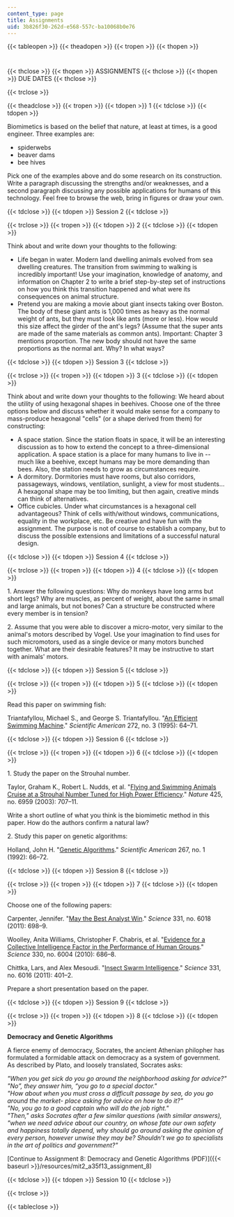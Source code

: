 ```yaml
---
content_type: page
title: Assignments
uid: 3b826f30-262d-e568-557c-ba10068b0e76
---
```


{{< tableopen >}}
{{< theadopen >}}
{{< tropen >}}
{{< thopen >}}
#
{{< thclose >}}
{{< thopen >}}
ASSIGNMENTS
{{< thclose >}}
{{< thopen >}}
DUE DATES
{{< thclose >}}

{{< trclose >}}

{{< theadclose >}}
{{< tropen >}}
{{< tdopen >}}
1
{{< tdclose >}}
{{< tdopen >}}


Biomimetics is based on the belief that nature, at least at times, is a good engineer. Three examples are:

*   spiderwebs
*   beaver dams
*   bee hives

Pick one of the examples above and do some research on its construction. Write a paragraph discussing the strengths and/or weaknesses, and a second paragraph discussing any possible applications for humans of this technology. Feel free to browse the web, bring in figures or draw your own.


{{< tdclose >}}
{{< tdopen >}}
Session 2
{{< tdclose >}}

{{< trclose >}}
{{< tropen >}}
{{< tdopen >}}
2
{{< tdclose >}}
{{< tdopen >}}


Think about and write down your thoughts to the following:

*   Life began in water. Modern land dwelling animals evolved from sea dwelling creatures. The transition from swimming to walking is incredibly important! Use your imagination, knowledge of anatomy, and information on Chapter 2 to write a brief step-by-step set of instructions on how you think this transition happened and what were its consequences on animal structure.
*   Pretend you are making a movie about giant insects taking over Boston. The body of these giant ants is 1,000 times as heavy as the normal weight of ants, but they must look like ants (more or less). How would this size affect the girder of the ant's legs? (Assume that the super ants are made of the same materials as common ants). Important: Chapter 3 mentions proportion. The new body should not have the same proportions as the normal ant. Why? In what ways?


{{< tdclose >}}
{{< tdopen >}}
Session 3
{{< tdclose >}}

{{< trclose >}}
{{< tropen >}}
{{< tdopen >}}
3
{{< tdclose >}}
{{< tdopen >}}


Think about and write down your thoughts to the following: We heard about the utility of using hexagonal shapes in beehives. Choose one of the three options below and discuss whether it would make sense for a company to mass-produce hexagonal "cells" (or a shape derived from them) for constructing:

*   A space station. Since the station floats in space, it will be an interesting discussion as to how to extend the concept to a three-dimensional application. A space station is a place for many humans to live in -- much like a beehive, except humans may be more demanding than bees. Also, the station needs to grow as circumstances require.
*   A dormitory. Dormitories must have rooms, but also corridors, passageways, windows, ventilation, sunlight, a view for most students... A hexagonal shape may be too limiting, but then again, creative minds can think of alternatives.
*   Office cubicles. Under what circumstances is a hexagonal cell advantageous? Think of cells with/without windows, communications, equality in the workplace, etc. Be creative and have fun with the assignment. The purpose is not of course to establish a company, but to discuss the possible extensions and limitations of a successful natural design.


{{< tdclose >}}
{{< tdopen >}}
Session 4
{{< tdclose >}}

{{< trclose >}}
{{< tropen >}}
{{< tdopen >}}
4
{{< tdclose >}}
{{< tdopen >}}


1\. Answer the following questions: Why do monkeys have long arms but short legs? Why are muscles, as percent of weight, about the same in small and large animals, but not bones? Can a structure be constructed where every member is in tension?

2\. Assume that you were able to discover a micro-motor, very similar to the animal's motors described by Vogel. Use your imagination to find uses for such micromotors, used as a single device or many motors bunched together. What are their desirable features? It may be instructive to start with animals' motors.


{{< tdclose >}}
{{< tdopen >}}
Session 5
{{< tdclose >}}

{{< trclose >}}
{{< tropen >}}
{{< tdopen >}}
5
{{< tdclose >}}
{{< tdopen >}}


Read this paper on swimming fish:

Triantafyllou, Michael S., and George S. Triantafyllou. "[An Efficient Swimming Machine](http://dx.doi.org/10.1038/scientificamerican0395-64)." _Scientific American_ 272, no. 3 (1995): 64–71.


{{< tdclose >}}
{{< tdopen >}}
Session 6
{{< tdclose >}}

{{< trclose >}}
{{< tropen >}}
{{< tdopen >}}
6
{{< tdclose >}}
{{< tdopen >}}


1\. Study the paper on the Strouhal number.

Taylor, Graham K., Robert L. Nudds, et al. "[Flying and Swimming Animals Cruise at a Strouhal Number Tuned for High Power Efficiency](http://dx.doi.org/10.1038/nature02000)." _Nature_ 425, no. 6959 (2003): 707–11.

Write a short outline of what you think is the biomimetic method in this paper. How do the authors confirm a natural law?

2\. Study this paper on genetic algorithms:

Holland, John H. "[Genetic Algorithms](http://dx.doi.org/10.1038/scientificamerican0792-66)." _Scientific American_ 267, no. 1 (1992): 66–72.


{{< tdclose >}}
{{< tdopen >}}
Session 8
{{< tdclose >}}

{{< trclose >}}
{{< tropen >}}
{{< tdopen >}}
7
{{< tdclose >}}
{{< tdopen >}}


Choose one of the following papers:

Carpenter, Jennifer. "[May the Best Analyst Win](http://dx.doi.org/10.1126/science.331.6018.698)." _Science_ 331, no. 6018 (2011): 698–9.

Woolley, Anita Williams, Christopher F. Chabris, et al. "[Evidence for a Collective Intelligence Factor in the Performance of Human Groups](http://dx.doi.org/10.1126/science.1193147)." _Science_ 330, no. 6004 (2010): 686–8.

Chittka, Lars, and Alex Mesoudi. "[Insect Swarm Intelligence](http://dx.doi.org/10.1126/science.1199780)." _Science_ 331, no. 6016 (2011): 401–2.

Prepare a short presentation based on the paper.


{{< tdclose >}}
{{< tdopen >}}
Session 9
{{< tdclose >}}

{{< trclose >}}
{{< tropen >}}
{{< tdopen >}}
8
{{< tdclose >}}
{{< tdopen >}}


**Democracy and Genetic Algorithms**  
  
A fierce enemy of democracy, Socrates, the ancient Athenian philopher has formulated a formidable attack on democracy as a system of government. As described by Plato, and loosely translated, Socrates asks:

_"When you get sick do you go around the neighborhood asking for advice?"  
"No”, they answer him, “you go to a special doctor."  
"How about when you must cross a difficult passage by sea, do you go around the market- place asking for advice on how to do it?"  
"No, you go to a good captain who will do the job right."  
"Then," asks Socrates after a few similar questions (with similar answers), "when we need advice about our country, on whose fate our own safety and happiness totally depend, why should go around asking the opinion of every person, however unwise they may be? Shouldn’t we go to specialists in the art of politics and government?"_

[Continue to Assignment 8: Democracy and Genetic Algorithms (PDF)]({{< baseurl >}}/resources/mit2_a35f13_assignment_8)


{{< tdclose >}}
{{< tdopen >}}
Session 10
{{< tdclose >}}

{{< trclose >}}

{{< tableclose >}}